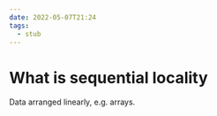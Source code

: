 ```yaml
---
date: 2022-05-07T21:24
tags: 
  - stub
---
```


# What is sequential locality

Data arranged linearly, e.g. arrays.
